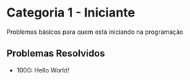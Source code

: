 # Categoria 1 - Iniciante
Problemas básicos para quem está iniciando na programação

## Problemas Resolvidos
- 1000: Hello World!

